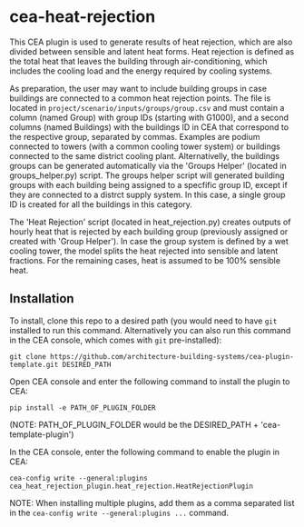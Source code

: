 # cea-heat-rejection
This CEA plugin is used to generate results of heat rejection, which are also divided between sensible and latent heat forms.
Heat rejection is defined as the total heat that leaves the building through air-conditioning, which includes the cooling load and the energy required by cooling systems.

As preparation, the user may want to include building groups in case buildings are connected to a common heat rejection points. 
The file is located in ```project/scenario/inputs/groups/group.csv``` and must contain a column (named Group) with group IDs (starting with G1000), and a second columns (named Buildings) with the buildings ID in CEA that correspond to the respective group, separated by commas.
Examples are podium connected to towers (with a common cooling tower system) or buildings connected to the same district cooling plant.
Alternativelly, the buildings groups can be generated automatically via the 'Groups Helper' (located in groups_helper.py) script.
The groups helper script will generated building groups with each building being assigned to a specfific group ID, except if they are connected to a distrct supply system. In this case, a single group ID is created for all the buildings in this category.

The 'Heat Rejection' script (located in heat_rejection.py) creates outputs of hourly heat that is rejected by each building group (previously assigned or created with 'Group Helper').
In case the group system is defined by a wet cooling tower, the model splits the heat rejected into sensible and latent fractions. For the remaining cases, heat is assumed to be 100% sensible heat.

## Installation 
To install, clone this repo to a desired path (you would need to have `git` installed to run this command. Alternatively you can also run this command in the CEA console, which
comes with `git` pre-installed):

```git clone https://github.com/architecture-building-systems/cea-plugin-template.git DESIRED_PATH```


Open CEA console and enter the following command to install the plugin to CEA:

```pip install -e PATH_OF_PLUGIN_FOLDER```

(NOTE: PATH_OF_PLUGIN_FOLDER would be the DESIRED_PATH + 'cea-template-plugin')


In the CEA console, enter the following command to enable the plugin in CEA:

```cea-config write --general:plugins cea_heat_rejection_plugin.heat_rejection.HeatRejectionPlugin```

NOTE: When installing multiple plugins, add them as a comma separated list in the `cea-config write --general:plugins ...` command.
